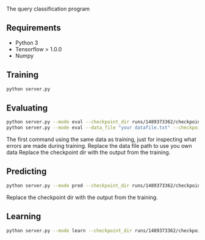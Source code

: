 The query classification program

## Requirements

- Python 3
- Tensorflow > 1.0.0
- Numpy

## Training

```bash
python server.py
```

## Evaluating

```bash
python server.py --mode eval --checkpoint_dir runs/1489373362/checkpoints/
python server.py --mode eval --data_file "your datafile.txt" --checkpoint_dir runs/1489373362/checkpoints/
```
The first command using the same data as training, just for inspecting what errors are made during training.
Replace the data file path to use you own data
Replace the checkpoint dir with the output from the training.

## Predicting

```bash
python server.py --mode pred --checkpoint_dir runs/1489373362/checkpoints/
```
Replace the checkpoint dir with the output from the training.

## Learning

```bash
python server.py --mode learn --checkpoint_dir runs/1489373362/checkpoints/
```